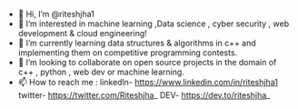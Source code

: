 - 👋 Hi, I’m @riteshjha1
- 👀 I’m interested in machine learning ,Data science , cyber security , web development & cloud engineering!  
- 🌱 I’m currently learning data structures & algorithms in c++ and implementing them on competitive  programming contests.
- 💞️ I’m looking to collaborate on open source projects in the domain of c++ , python , web dev or machine learning.  
- 📫 How to reach me : linkedln- https://www.linkedin.com/in/riteshjha1 
                       twitter- https://twitter.com/Riteshjha_
                       DEV- https://dev.to/riteshjha_

<!---
riteshjha1/riteshjha1 is a ✨ special ✨ repository because its `README.md` (this file) appears on your GitHub profile.
You can click the Preview link to take a look at your changes.
--->
